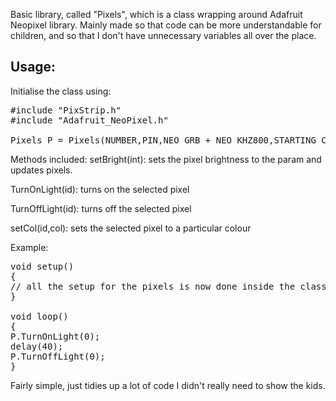 Basic library, called "Pixels", which is a class wrapping around Adafruit Neopixel library. Mainly made so that code can be more understandable for children, and so that I don't have unnecessary variables all over the place.

Usage:
------------------------------------------------------------------------------------------------------------
Initialise the class using:
<pre>#include "PixStrip.h"
#include "Adafruit_NeoPixel.h"

Pixels P = Pixels(NUMBER,PIN,NEO_GRB + NEO_KHZ800,STARTING_COLOR)</pre>

Methods included:
setBright(int): sets the pixel brightness to the param and updates pixels.

TurnOnLight(id): turns on the selected pixel

TurnOffLight(id): turns off the selected pixel

setCol(id,col): sets the selected pixel to a particular colour

Example:
<pre>
void setup()
{
// all the setup for the pixels is now done inside the class
}

void loop()
{
P.TurnOnLight(0);
delay(40);
P.TurnOffLight(0);
}</pre>
Fairly simple, just tidies up a lot of code I didn't really need to show the kids.
